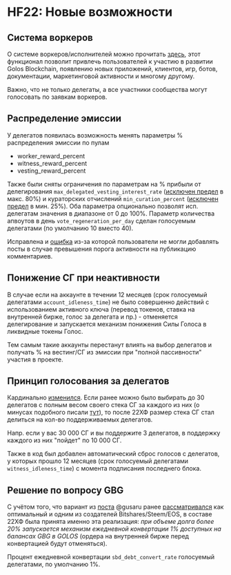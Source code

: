# HF22: Новые возможности

## Система воркеров

О системе воркеров/исполнителей можно прочитать [здесь](https://golos.id/ru--golos/@lex/sistema-vorkerov-dlya-golos-blockchain), этот функционал позволит привлечь пользователей к участию в развитии Golos Blockchain, появлению новых приложений, клиентов, игр, ботов, документации, маркетинговой активности и многому другому.

Важно, что не только делегаты, а все участники сообщества могут голосовать по заявкам воркеров.

## Распределение эмиссии

У делегатов появилась возможность менять параметры % распределения эмиссии по пулам

* worker\_reward\_percent
* witness\_reward\_percent
* vesting\_reward\_percent 

Также были сняты ограничения по параметрам на % прибыли от делегирования `max_delegated_vesting_interest_rate` \([исключен предел](https://github.com/GolosChain/golos/issues/1008) в макс. 80%\) и кураторских отчислений `min_curation_percent` \([исключен предел](https://github.com/GolosChain/golos/issues/1009) в мин. 25%\). Оба параметра опционально позволят исп. делегатам значения в диапазоне от 0 до 100%. Параметр количества апвоутов в день `vote_regeneration_per_day` сделан голосуемым делегатами \(по умолчанию 10 вместо 40\).

Исправлена и [ошибка](https://github.com/GolosChain/golos/issues/1010) из-за которой пользователи не могли добавлять посты в случае превышения порога активности на публикацию комментариев.

## Понижение СГ при неактивности

В случае если на аккаунте в течении 12 месяцев \(срок голосуемый делегатами `account_idleness_time`\) не было совершенно действий с использованием активного ключа \(перевод токенов, ставка на внутренней бирже, голос за делегата и пр.\) - отменяется делегирование и запускается механизм понижения Силы Голоса в ликвидные токены Голос.

Тем самым такие аккаунты перестанут влиять на выбор делегатов и получать % на вестинг/СГ из эмиссии при "полной пассивности" участия в проекте.

## Принцип голосования за делегатов

Кардинально [изменился](https://github.com/GolosChain/golos/issues/820). Если ранее можно было выбирать до 30 делегатов с полным весом своего стека СГ за каждого из них \(о минусах подобного писали [тут](https://golos.id/newgolos/@newgolos/voterules323289)\), то после 22ХФ размер стека СГ стал делиться на кол-во поддерживаемых делегатов.

Напр. если у вас 30 000 СГ и вы поддержите 3 делегатов, в поддержку каждого из них "пойдет" по 10 000 СГ.

Также в код был добавлен автоматический сброс голосов с делегатов, у которых прошло 12 месяцев \(срок голосуемый делегатами `witness_idleness_time`\) с момента подписания последнего блока.

## Решение по вопросу GBG

С учётом того, что вариант из [поста](https://golos.id/golos/@gusaru/sostoyanie-defolta-golos-blockchain-i-chto-s-etim-delat) @gusaru ранее [рассматривался](https://steemit.com/steem/@dantheman/steem-dollar-stability-enhancements) как оптимальный и одним из создателей Bitshares/Steem/EOS, в составе 22ХФ была принята именно эта реализация: _при объеме долга более 20% запускается механизм ежедневной конвертации 1% доступных на балансах GBG в GOLOS_ \(ордера на внутренней бирже перед конвертацией будут отменяться\).

Процент ежедневной конвертации `sbd_debt_convert_rate` голосуемый делегатами, по умолчанию 1%.

